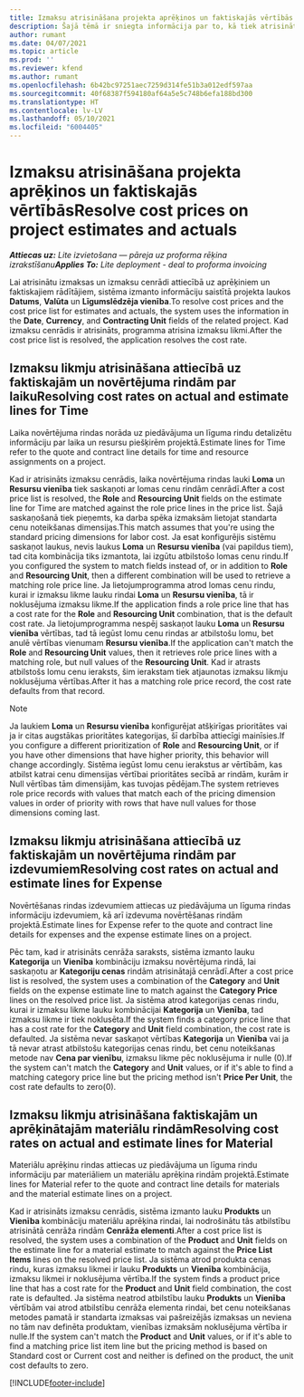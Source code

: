 ```yaml
---
title: Izmaksu atrisināšana projekta aprēķinos un faktiskajās vērtībās
description: Šajā tēmā ir sniegta informācija par to, kā tiek atrisinātas projekta aprēķinu un faktisko datu izmaksas.
author: rumant
ms.date: 04/07/2021
ms.topic: article
ms.prod: ''
ms.reviewer: kfend
ms.author: rumant
ms.openlocfilehash: 6b42bc97251aec7259d314fe51b3a012edf597aa
ms.sourcegitcommit: 40f68387f594180af64a5e5c748b6efa188bd300
ms.translationtype: HT
ms.contentlocale: lv-LV
ms.lasthandoff: 05/10/2021
ms.locfileid: "6004405"
---
```

# <a name="resolve-cost-prices-on-project-estimates-and-actuals"></a><span data-ttu-id="895ea-103">Izmaksu atrisināšana projekta aprēķinos un faktiskajās vērtībās</span><span class="sxs-lookup"><span data-stu-id="895ea-103">Resolve cost prices on project estimates and actuals</span></span> 

<span data-ttu-id="895ea-104">_**Attiecas uz:** Lite izvietošana — pāreja uz proforma rēķina izrakstīšanu_</span><span class="sxs-lookup"><span data-stu-id="895ea-104">_**Applies To:** Lite deployment - deal to proforma invoicing_</span></span>

<span data-ttu-id="895ea-105">Lai atrisinātu izmaksas un izmaksu cenrādi attiecībā uz aprēķiniem un faktiskajiem rādītājiem, sistēma izmanto informāciju saistītā projekta laukos **Datums**, **Valūta** un **Līgumslēdzēja vienība**.</span><span class="sxs-lookup"><span data-stu-id="895ea-105">To resolve cost prices and the cost price list for estimates and actuals, the system uses the information in the **Date**, **Currency**, and **Contracting Unit** fields of the related project.</span></span> <span data-ttu-id="895ea-106">Kad izmaksu cenrādis ir atrisināts, programma atrisina izmaksu likmi.</span><span class="sxs-lookup"><span data-stu-id="895ea-106">After the cost price list is resolved, the application resolves the cost rate.</span></span>

## <a name="resolving-cost-rates-on-actual-and-estimate-lines-for-time"></a><span data-ttu-id="895ea-107">Izmaksu likmju atrisināšana attiecībā uz faktiskajām un novērtējuma rindām par laiku</span><span class="sxs-lookup"><span data-stu-id="895ea-107">Resolving cost rates on actual and estimate lines for Time</span></span>

<span data-ttu-id="895ea-108">Laika novērtējuma rindas norāda uz piedāvājuma un līguma rindu detalizētu informāciju par laika un resursu piešķirēm projektā.</span><span class="sxs-lookup"><span data-stu-id="895ea-108">Estimate lines for Time refer to the quote and contract line details for time and resource assignments on a project.</span></span>

<span data-ttu-id="895ea-109">Kad ir atrisināts izmaksu cenrādis, laika novērtējuma rindas lauki **Loma** un **Resursu vienība** tiek saskaņoti ar lomas cenu rindām cenrādī.</span><span class="sxs-lookup"><span data-stu-id="895ea-109">After a cost price list is resolved, the **Role** and **Resourcing Unit** fields on the estimate line for Time are matched against the role price lines in the price list.</span></span> <span data-ttu-id="895ea-110">Šajā saskaņošanā tiek pieņemts, ka darba spēka izmaksām lietojat standarta cenu noteikšanas dimensijas.</span><span class="sxs-lookup"><span data-stu-id="895ea-110">This match assumes that you're using the standard pricing dimensions for labor cost.</span></span> <span data-ttu-id="895ea-111">Ja esat konfigurējis sistēmu saskaņot laukus, nevis laukus **Loma** un **Resursu vienība** (vai papildus tiem), tad cita kombinācija tiks izmantota, lai izgūtu atbilstošo lomas cenu rindu.</span><span class="sxs-lookup"><span data-stu-id="895ea-111">If you configured the system to match fields instead of, or in addition to **Role** and **Resourcing Unit**, then a different combination will be used to retrieve a matching role price line.</span></span> <span data-ttu-id="895ea-112">Ja lietojumprogramma atrod lomas cenu rindu, kurai ir izmaksu likme lauku rindai **Loma** un **Resursu vienība**, tā ir noklusējuma izmaksu likme.</span><span class="sxs-lookup"><span data-stu-id="895ea-112">If the application finds a role price line that has a cost rate for the **Role** and **Resourcing Unit** combination, that is the default cost rate.</span></span> <span data-ttu-id="895ea-113">Ja lietojumprogramma nespēj saskaņot lauku **Loma** un **Resursu vienība** vērtības, tad tā iegūst lomu cenu rindas ar atbilstošu lomu, bet anulē vērtības vienumam **Resursu vienība**.</span><span class="sxs-lookup"><span data-stu-id="895ea-113">If the application can't match the **Role** and **Resourcing Unit** values, then it retrieves role price lines with a matching role, but null values of the **Resourcing Unit**.</span></span> <span data-ttu-id="895ea-114">Kad ir atrasts atbilstošs lomu cenu ieraksts, šim ierakstam tiek atjaunotas izmaksu likmju noklusējuma vērtības.</span><span class="sxs-lookup"><span data-stu-id="895ea-114">After it has a matching role price record, the cost rate defaults from that record.</span></span> 

> [!NOTE]
> <span data-ttu-id="895ea-115">Ja laukiem **Loma** un **Resursu vienība** konfigurējat atšķirīgas prioritātes vai ja ir citas augstākas prioritātes kategorijas, šī darbība attiecīgi mainīsies.</span><span class="sxs-lookup"><span data-stu-id="895ea-115">If you configure a different prioritization of **Role** and **Resourcing Unit**, or if you have other dimensions that have higher priority, this behavior will change accordingly.</span></span> <span data-ttu-id="895ea-116">Sistēma iegūst lomu cenu ierakstus ar vērtībām, kas atbilst katrai cenu dimensijas vērtībai prioritātes secībā ar rindām, kurām ir Null vērtības tām dimensijām, kas tuvojas pēdējam.</span><span class="sxs-lookup"><span data-stu-id="895ea-116">The system retrieves role price records with values that match each of the pricing dimension values in order of priority with rows that have null values for those dimensions coming last.</span></span>

## <a name="resolving-cost-rates-on-actual-and-estimate-lines-for-expense"></a><span data-ttu-id="895ea-117">Izmaksu likmju atrisināšana attiecībā uz faktiskajām un novērtējuma rindām par izdevumiem</span><span class="sxs-lookup"><span data-stu-id="895ea-117">Resolving cost rates on actual and estimate lines for Expense</span></span>

<span data-ttu-id="895ea-118">Novērtēšanas rindas izdevumiem attiecas uz piedāvājuma un līguma rindas informāciju izdevumiem, kā arī izdevuma novērtēšanas rindām projektā.</span><span class="sxs-lookup"><span data-stu-id="895ea-118">Estimate lines for Expense refer to the quote and contract line details for expenses and the expense estimate lines on a project.</span></span>

<span data-ttu-id="895ea-119">Pēc tam, kad ir atrisināts cenrāža saraksts, sistēma izmanto lauku **Kategorija** un **Vienība** kombināciju izmaksu novērtējuma rindā, lai saskaņotu ar **Kategoriju cenas** rindām atrisinātajā cenrādī.</span><span class="sxs-lookup"><span data-stu-id="895ea-119">After a cost price list is resolved, the system uses a combination of the **Category** and **Unit** fields on the expense estimate line to match against the **Category Price** lines on the resolved price list.</span></span> <span data-ttu-id="895ea-120">Ja sistēma atrod kategorijas cenas rindu, kurai ir izmaksu likme lauku kombinācijai **Kategorija** un **Vienība**, tad izmaksu likme ir tiek noklusēta.</span><span class="sxs-lookup"><span data-stu-id="895ea-120">If the system finds a category price line that has a cost rate for the **Category** and **Unit** field combination, the cost rate is defaulted.</span></span> <span data-ttu-id="895ea-121">Ja sistēma nevar saskaņot vērtības **Kategorija** un **Vienība** vai ja tā nevar atrast atbilstošu kategorijas cenas rindu, bet cenu noteikšanas metode nav **Cena par vienību**, izmaksu likme pēc noklusējuma ir nulle (0).</span><span class="sxs-lookup"><span data-stu-id="895ea-121">If the system can't match the **Category** and **Unit** values, or if it's able to find a matching category price line but the pricing method isn't **Price Per Unit**, the cost rate defaults to zero(0).</span></span>

## <a name="resolving-cost-rates-on-actual-and-estimate-lines-for-material"></a><span data-ttu-id="895ea-122">Izmaksu likmju atrisināšana faktiskajām un aprēķinātajām materiālu rindām</span><span class="sxs-lookup"><span data-stu-id="895ea-122">Resolving cost rates on actual and estimate lines for Material</span></span>

<span data-ttu-id="895ea-123">Materiālu aprēķinu rindas attiecas uz piedāvājuma un līguma rindu informāciju par materiāliem un materiālu aprēķina rindām projektā.</span><span class="sxs-lookup"><span data-stu-id="895ea-123">Estimate lines for Material refer to the quote and contract line details for materials and the material estimate lines on a project.</span></span>

<span data-ttu-id="895ea-124">Kad ir atrisināts izmaksu cenrādis, sistēma izmanto lauku **Produkts** un **Vienība** kombināciju materiālu aprēķina rindai, lai nodrošinātu tās atbilstību atrisinātā cenrāža rindām **Cenrāža elementi**.</span><span class="sxs-lookup"><span data-stu-id="895ea-124">After a cost price list is resolved, the system uses a combination of the **Product** and **Unit** fields on the estimate line for a material estimate to match against the **Price List Items** lines on the resolved price list.</span></span> <span data-ttu-id="895ea-125">Ja sistēma atrod produkta cenas rindu, kuras izmaksu likmei ir lauku **Produkts** un **Vienība** kombinācija, izmaksu likmei ir noklusējuma vērtība.</span><span class="sxs-lookup"><span data-stu-id="895ea-125">If the system finds a product price line that has a cost rate for the **Product** and **Unit** field combination, the cost rate is defaulted.</span></span> <span data-ttu-id="895ea-126">Ja sistēma neatrod atbilstību lauku **Produkts** un **Vienība** vērtībām vai atrod atbilstību cenrāža elementa rindai, bet cenu noteikšanas metodes pamatā ir standarta izmaksas vai pašreizējās izmaksas un neviena no tām nav definēta produktam, vienības izmaksām noklusējuma vērtība ir nulle.</span><span class="sxs-lookup"><span data-stu-id="895ea-126">If the system can't match the **Product** and **Unit** values, or if it's able to find a matching price list item line but the pricing method is based on Standard cost or Current cost and neither is defined on the product, the unit cost defaults to zero.</span></span>


[!INCLUDE[footer-include](../../includes/footer-banner.md)]
